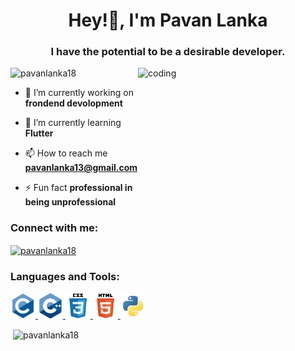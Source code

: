 
<h1 align="center">Hey!👋, I'm Pavan Lanka</h1>
<h3 align="center">I have the potential to be a desirable developer.</h3>



<img align="right"  width="300" height="200" alt="coding" src="https://media.tenor.com/qJ5evVs-_uUAAAAC/coding.gif">

<p align="left"> <img src="https://komarev.com/ghpvc/?username=pavanlanka18&label=Profile%20views&color=0e75b6&style=flat" alt="pavanlanka18" /> </p>


- 🔭 I’m currently working on **frondend devolopment**

- 🌱 I’m currently learning **Flutter**

- 📫 How to reach me **pavanlanka13@gmail.com**

- ⚡ Fun fact **professional in being unprofessional**

<h3 align="left">Connect with me:</h3>

<p align="left">
<a href="https://instagram.com/pavanlanka18" target="blank"><img align="center" src="https://raw.githubusercontent.com/rahuldkjain/github-profile-readme-generator/master/src/images/icons/Social/instagram.svg" alt="pavanlanka18" height="30" width="40" /></a>
</p>

<h3 align="left">Languages and Tools:</h3>
<p align="left"> <a href="https://www.cprogramming.com/" target="_blank" rel="noreferrer"> <img src="https://raw.githubusercontent.com/devicons/devicon/master/icons/c/c-original.svg" alt="c" width="40" height="40"/> </a> <a href="https://www.w3schools.com/cpp/" target="_blank" rel="noreferrer"> <img src="https://raw.githubusercontent.com/devicons/devicon/master/icons/cplusplus/cplusplus-original.svg" alt="cplusplus" width="40" height="40"/> </a> <a href="https://www.w3schools.com/css/" target="_blank" rel="noreferrer"> <img src="https://raw.githubusercontent.com/devicons/devicon/master/icons/css3/css3-original-wordmark.svg" alt="css3" width="40" height="40"/> </a> <a href="https://www.w3.org/html/" target="_blank" rel="noreferrer"> <img src="https://raw.githubusercontent.com/devicons/devicon/master/icons/html5/html5-original-wordmark.svg" alt="html5" width="40" height="40"/> </a> <a href="https://www.python.org" target="_blank" rel="noreferrer"> <img src="https://raw.githubusercontent.com/devicons/devicon/master/icons/python/python-original.svg" alt="python" width="40" height="40"/> </a> </p>

<p>&nbsp;<img align="center" src="https://github-readme-stats.vercel.app/api?username=pavanlanka18&show_icons=true&locale=en" alt="pavanlanka18" /></p>
